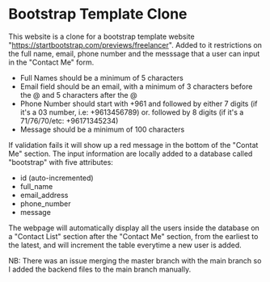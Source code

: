 # Bootstrap Template Clone

This website is a clone for a bootstrap template website "https://startbootstrap.com/previews/freelancer".
Added to it restrictions on the full name, email, phone number and the messsage that a user can input in the "Contact Me" form.

* Full Names should be a minimum of 5 characters
* Email field should be an email, with a minimum of 3 characters before the @ and 5 characters after the @
* Phone Number should start with +961 and followed by either 7 digits (if it's a 03 number, i.e: +9613456789) or. followed by 8 digits (if it's a 71/76/70/etc: +96171345234)
* Message should be a minimum of 100 characters

If validation fails it will show up a red message in the bottom of the "Contat Me" section.
The input information are locally added to a database called "bootstrap" with five attributes:
* id (auto-incremented)
* full_name
* email_address
* phone_number
* message
 
 The webpage will automatically display all the users inside the database on a "Contact List" section after the "Contact Me" section, from the earliest to the latest, and will increment the table everytime a new user is added.

 NB: There was an issue merging the master branch with the main branch so I added the backend files to the main branch manually.


